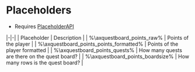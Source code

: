 # Placeholders

* Requires [PlaceholderAPI](https://placeholderapi.com/)

|-|-|
| Placeholder | Description |
| %\axquestboard_points_raw% | Points of the player |
| %\axquestboard_points_points_formatted% | Points of the player formatted |
| %\axquestboard_points_quests% | How many quests are there on the quest board? |
| %\axquestboard_points_boardsize% | How many rows is the quest board? |